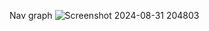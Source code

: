 Nav graph
![Screenshot 2024-08-31 204803](https://github.com/user-attachments/assets/2a1b3ad4-874d-4576-aad0-89363ee4d3e6)

